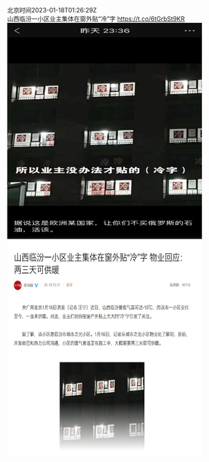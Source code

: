 北京时间2023-01-18T01:26:29Z<br>山西临汾一小区业主集体在窗外贴“冷”字 https://t.co/6tGrbSt9KR<br><img src='/temp/image/2023/y-Month-1/1615400178042933248_0.jpg' width='450' height='500'><img src='/temp/image/2023/y-Month-1/1615400178042933248_1.jpg' width='450' height='500'><br><br>